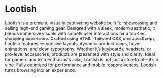 # Lootish

Lootish is a premium, visually captivating website built for showcasing and selling high-end gaming gear. Designed with a sleek, modern aesthetic, it blends immersive visuals with smooth user interactions for a top-tier shopping experience. Crafted using HTML, Tailwind CSS, and JavaScript, Lootish features responsive layouts, dynamic product cards, hover animations, and clean typography. Whether it’s keyboards, headsets, or pro-level accessories, products are presented with style and clarity. Ideal for gamers and tech enthusiasts alike, Lootish is not just a storefront—it’s a vibe. Fully optimized for performance and mobile responsiveness, Lootish turns browsing into an experience.